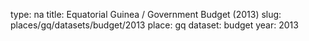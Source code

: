 type: na
title: Equatorial Guinea / Government Budget (2013)
slug: places/gq/datasets/budget/2013
place: gq
dataset: budget
year: 2013
